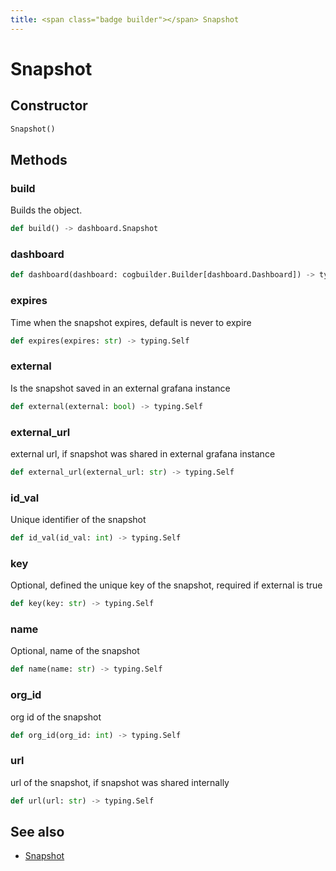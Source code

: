```yaml
---
title: <span class="badge builder"></span> Snapshot
---
```

# <span class="badge builder"></span> Snapshot

## Constructor

```python
Snapshot()
```
## Methods

### <span class="badge object-method"></span> build

Builds the object.

```python
def build() -> dashboard.Snapshot
```

### <span class="badge object-method"></span> dashboard

```python
def dashboard(dashboard: cogbuilder.Builder[dashboard.Dashboard]) -> typing.Self
```

### <span class="badge object-method"></span> expires

Time when the snapshot expires, default is never to expire

```python
def expires(expires: str) -> typing.Self
```

### <span class="badge object-method"></span> external

Is the snapshot saved in an external grafana instance

```python
def external(external: bool) -> typing.Self
```

### <span class="badge object-method"></span> external_url

external url, if snapshot was shared in external grafana instance

```python
def external_url(external_url: str) -> typing.Self
```

### <span class="badge object-method"></span> id_val

Unique identifier of the snapshot

```python
def id_val(id_val: int) -> typing.Self
```

### <span class="badge object-method"></span> key

Optional, defined the unique key of the snapshot, required if external is true

```python
def key(key: str) -> typing.Self
```

### <span class="badge object-method"></span> name

Optional, name of the snapshot

```python
def name(name: str) -> typing.Self
```

### <span class="badge object-method"></span> org_id

org id of the snapshot

```python
def org_id(org_id: int) -> typing.Self
```

### <span class="badge object-method"></span> url

url of the snapshot, if snapshot was shared internally

```python
def url(url: str) -> typing.Self
```

## See also

 * <span class="badge object-type-class"></span> [Snapshot](./object-Snapshot.md)
